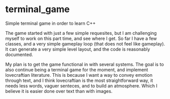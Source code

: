 # terminal_game
Simple terminal game in order to learn C++

The game started with just a few simple requesites, but I am challenging myself to work on this part time, and see where I get.
So far I have a few classes, and a very simple gameplay loop (that does not feel like gameplay).
It can generate a very simple level layout, and the code is reasonably documented.

My plan is to get the game functional in with several systems.
The goal is to also continue being a terminal game for the moment, and implement lovecraftian literature.
This is because I want a way to convey emotion through text, and I think lovecraftian is the most straightforward way,
it needs less words, vaguer senteces, and to build an atmosphere. Which I believe it is easier done over text than with images.
